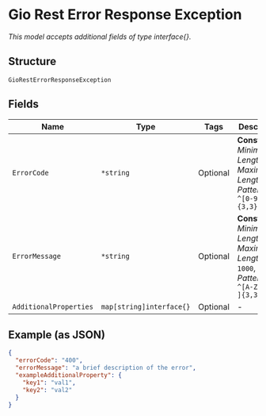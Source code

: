 
# Gio Rest Error Response Exception

*This model accepts additional fields of type interface{}.*

## Structure

`GioRestErrorResponseException`

## Fields

| Name | Type | Tags | Description |
|  --- | --- | --- | --- |
| `ErrorCode` | `*string` | Optional | **Constraints**: *Minimum Length*: `3`, *Maximum Length*: `3`, *Pattern*: `^[0-9]{3,3}$` |
| `ErrorMessage` | `*string` | Optional | **Constraints**: *Minimum Length*: `3`, *Maximum Length*: `1000`, *Pattern*: `^[A-Za-z0-9 ]{3,32}$` |
| `AdditionalProperties` | `map[string]interface{}` | Optional | - |

## Example (as JSON)

```json
{
  "errorCode": "400",
  "errorMessage": "a brief description of the error",
  "exampleAdditionalProperty": {
    "key1": "val1",
    "key2": "val2"
  }
}
```

